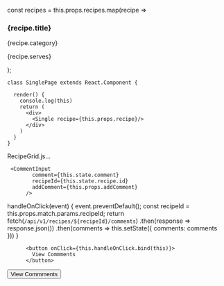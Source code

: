 const recipes = this.props.recipes.map(recipe =>
    <div className="recipe-card" key={recipe.id}>
      <h3>{recipe.title}</h3>
      <p>{recipe.category}</p>
      <p>{recipe.serves}</p>
    </div>);


    class SinglePage extends React.Component {

      render() {
        console.log(this)
        return (
          <div>
            <Single recipe={this.props.recipe}/>
          </div>
        )
      }
    }

RecipeGrid.js...
    <Recipe
      history={props.history}
      key={recipe.id}
      recipeTitle={recipe.title}
      recipeCategory={recipe.category}
      recipeServes={recipe.serves}
      recipeId={recipe.id}
    />

     <CommentInput 
            comment={this.state.comment} 
            recipeId={this.state.recipe.id} 
            addComment={this.props.addComment}
          />

  handleOnClick(event) {
    event.preventDefault();
    const recipeId = this.props.match.params.recipeId;
    return fetch(`/api/v1/recipes/${recipeId}/comments`)
      .then(response => response.json())
      .then(comments => this.setState({ comments: comments }))
  }
  
          <button onClick={this.handleOnClick.bind(this)}>
            View Commments
          </button>


<button 
          className="view-comments-button" 
          onClick={this.handleViewCommentsOnClick.bind(this)}
          >View Commments
        </button>